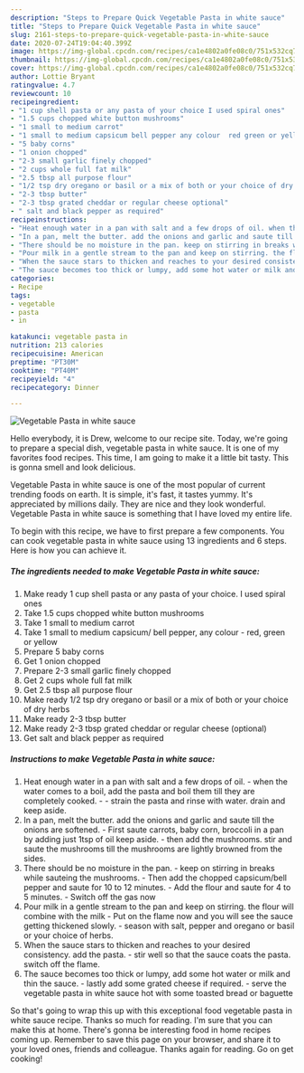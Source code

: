 ```yaml
---
description: "Steps to Prepare Quick Vegetable Pasta in white sauce"
title: "Steps to Prepare Quick Vegetable Pasta in white sauce"
slug: 2161-steps-to-prepare-quick-vegetable-pasta-in-white-sauce
date: 2020-07-24T19:04:40.399Z
image: https://img-global.cpcdn.com/recipes/ca1e4802a0fe08c0/751x532cq70/vegetable-pasta-in-white-sauce-recipe-main-photo.jpg
thumbnail: https://img-global.cpcdn.com/recipes/ca1e4802a0fe08c0/751x532cq70/vegetable-pasta-in-white-sauce-recipe-main-photo.jpg
cover: https://img-global.cpcdn.com/recipes/ca1e4802a0fe08c0/751x532cq70/vegetable-pasta-in-white-sauce-recipe-main-photo.jpg
author: Lottie Bryant
ratingvalue: 4.7
reviewcount: 10
recipeingredient:
- "1 cup shell pasta or any pasta of your choice I used spiral ones"
- "1.5 cups chopped white button mushrooms"
- "1 small to medium carrot"
- "1 small to medium capsicum bell pepper any colour  red green or yellow"
- "5 baby corns"
- "1 onion chopped"
- "2-3 small garlic finely chopped"
- "2 cups whole full fat milk"
- "2.5 tbsp all purpose flour"
- "1/2 tsp dry oregano or basil or a mix of both or your choice of dry herbs"
- "2-3 tbsp butter"
- "2-3 tbsp grated cheddar or regular cheese optional"
- " salt and black pepper as required"
recipeinstructions:
- "Heat enough water in a pan with salt and a few drops of oil. when the water comes to a boil, add the pasta and boil them till they are completely cooked.  strain the pasta and rinse with water. drain and keep aside."
- "In a pan, melt the butter. add the onions and garlic and saute till the onions are softened. First saute carrots, baby corn, broccoli in a pan by adding just 1tsp of oil keep aside. then add the mushrooms. stir and saute the mushrooms till the mushrooms are lightly browned from the sides."
- "There should be no moisture in the pan. keep on stirring in breaks while sauteing the mushrooms. Then add the chopped capsicum/bell pepper and saute for 10 to 12 minutes. Add the flour and saute for 4 to 5 minutes. Switch off the gas now"
- "Pour milk in a gentle stream to the pan and keep on stirring. the flour will combine with the milk  Put on the flame now and you will see the sauce getting thickened slowly.  season with salt, pepper and oregano or basil or your choice of herbs."
- "When the sauce stars to thicken and reaches to your desired consistency. add the pasta. stir well so that the sauce coats the pasta. switch off the flame."
- "The sauce becomes too thick or lumpy, add some hot water or milk and thin the sauce. lastly add some grated cheese if required. serve the vegetable pasta in white sauce hot with some toasted bread or baguette"
categories:
- Recipe
tags:
- vegetable
- pasta
- in

katakunci: vegetable pasta in 
nutrition: 213 calories
recipecuisine: American
preptime: "PT30M"
cooktime: "PT40M"
recipeyield: "4"
recipecategory: Dinner

---
```



![Vegetable Pasta in white sauce](https://img-global.cpcdn.com/recipes/ca1e4802a0fe08c0/751x532cq70/vegetable-pasta-in-white-sauce-recipe-main-photo.jpg)

Hello everybody, it is Drew, welcome to our recipe site. Today, we're going to prepare a special dish, vegetable pasta in white sauce. It is one of my favorites food recipes. This time, I am going to make it a little bit tasty. This is gonna smell and look delicious.



Vegetable Pasta in white sauce is one of the most popular of current trending foods on earth. It is simple, it's fast, it tastes yummy. It's appreciated by millions daily. They are nice and they look wonderful. Vegetable Pasta in white sauce is something that I have loved my entire life.


To begin with this recipe, we have to first prepare a few components. You can cook vegetable pasta in white sauce using 13 ingredients and 6 steps. Here is how you can achieve it.

<!--inarticleads1-->

##### The ingredients needed to make Vegetable Pasta in white sauce:

1. Make ready 1 cup shell pasta or any pasta of your choice. I used spiral ones
1. Take 1.5 cups chopped white button mushrooms
1. Take 1 small to medium carrot
1. Take 1 small to medium capsicum/ bell pepper, any colour - red, green or yellow
1. Prepare 5 baby corns
1. Get 1 onion chopped
1. Prepare 2-3 small garlic finely chopped
1. Get 2 cups whole full fat milk
1. Get 2.5 tbsp all purpose flour
1. Make ready 1/2 tsp dry oregano or basil or a mix of both or your choice of dry herbs
1. Make ready 2-3 tbsp butter
1. Make ready 2-3 tbsp grated cheddar or regular cheese (optional)
1. Get  salt and black pepper as required




<!--inarticleads2-->

##### Instructions to make Vegetable Pasta in white sauce:

1. Heat enough water in a pan with salt and a few drops of oil. - when the water comes to a boil, add the pasta and boil them till they are completely cooked. -  - strain the pasta and rinse with water. drain and keep aside.
1. In a pan, melt the butter. add the onions and garlic and saute till the onions are softened. - First saute carrots, baby corn, broccoli in a pan by adding just 1tsp of oil keep aside. - then add the mushrooms. stir and saute the mushrooms till the mushrooms are lightly browned from the sides.
1. There should be no moisture in the pan. - keep on stirring in breaks while sauteing the mushrooms. - Then add the chopped capsicum/bell pepper and saute for 10 to 12 minutes. - Add the flour and saute for 4 to 5 minutes. - Switch off the gas now
1. Pour milk in a gentle stream to the pan and keep on stirring. the flour will combine with the milk  - Put on the flame now and you will see the sauce getting thickened slowly.  - season with salt, pepper and oregano or basil or your choice of herbs.
1. When the sauce stars to thicken and reaches to your desired consistency. add the pasta. - stir well so that the sauce coats the pasta. switch off the flame.
1. The sauce becomes too thick or lumpy, add some hot water or milk and thin the sauce. - lastly add some grated cheese if required. - serve the vegetable pasta in white sauce hot with some toasted bread or baguette




So that's going to wrap this up with this exceptional food vegetable pasta in white sauce recipe. Thanks so much for reading. I'm sure that you can make this at home. There's gonna be interesting food in home recipes coming up. Remember to save this page on your browser, and share it to your loved ones, friends and colleague. Thanks again for reading. Go on get cooking!
